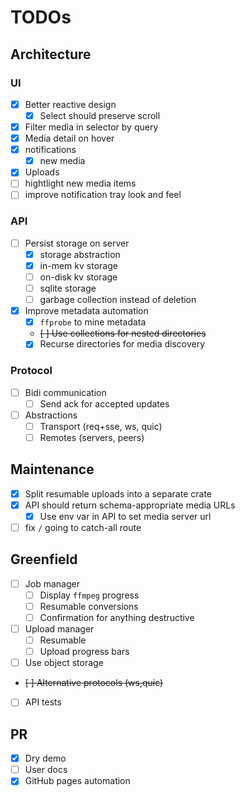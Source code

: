 # TODOs

## Architecture

### UI

- [x] Better reactive design
    - [x] Select should preserve scroll
- [x] Filter media in selector by query
- [x] Media detail on hover
- [x] notifications
    - [x] new media
- [x] Uploads
- [ ] hightlight new media items
- [ ] improve notification tray look and feel

### API

- [ ] Persist storage on server
    - [x] storage abstraction
    - [x] in-mem kv storage
    - [ ] on-disk kv storage
    - [ ] sqlite storage
    - [ ] garbage collection instead of deletion
- [x] Improve metadata automation
    - [x] `ffprobe` to mine metadata
    - ~~[ ] Use collections for nested directories~~
    - [x] Recurse directories for media discovery

### Protocol

- [ ] Bidi communication
    - [ ] Send ack for accepted updates
- [ ] Abstractions
    - [ ] Transport (req+sse, ws, quic)
    - [ ] Remotes (servers, peers)
    
## Maintenance

- [x] Split resumable uploads into a separate crate
- [x] API should return schema-appropriate media URLs
    - [x] Use env var in API to set media server url
- [ ] fix `/` going to catch-all route

## Greenfield

- [ ] Job manager
    - [ ] Display `ffmpeg` progress
    - [ ] Resumable conversions
    - [ ] Confirmation for anything destructive
- [ ] Upload manager
    - [ ] Resumable
    - [ ] Upload progress bars
- [ ] Use object storage
- ~~[ ] Alternative protocols (ws,quic)~~
- [ ] API tests

## PR

- [x] Dry demo 
- [ ] User docs
- [x] GitHub pages automation

